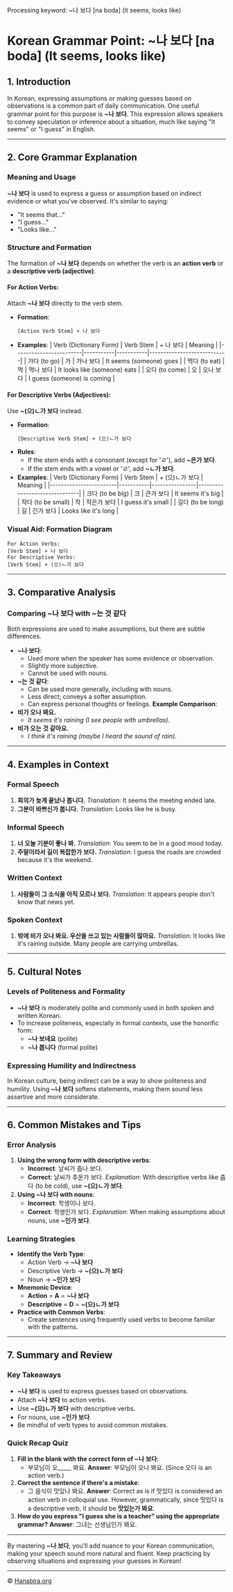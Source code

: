 Processing keyword: ~나 보다 [na boda] (It seems, looks like)
# Korean Grammar Point: ~나 보다 [na boda] (It seems, looks like)

## 1. Introduction
In Korean, expressing assumptions or making guesses based on observations is a common part of daily communication. One useful grammar point for this purpose is **~나 보다**. This expression allows speakers to convey speculation or inference about a situation, much like saying "It seems" or "I guess" in English.

---
## 2. Core Grammar Explanation
### Meaning and Usage
**~나 보다** is used to express a guess or assumption based on indirect evidence or what you've observed. It's similar to saying:
- "It seems that..."
- "I guess..."
- "Looks like..."
### Structure and Formation
The formation of **~나 보다** depends on whether the verb is an **action verb** or a **descriptive verb (adjective)**.
#### For Action Verbs:
Attach **~나 보다** directly to the verb stem.
- **Formation**:
  ```
  [Action Verb Stem] + 나 보다
  ```
- **Examples**:
  | Verb (Dictionary Form) | Verb Stem | + 나 보다 | Meaning                    |
  |------------------------|-----------|-----------|----------------------------|
  | 가다 (to go)           | 가        | 가나 보다 | It seems (someone) goes    |
  | 먹다 (to eat)          | 먹        | 먹나 보다 | It looks like (someone) eats |
  | 오다 (to come)         | 오        | 오나 보다 | I guess (someone) is coming |
#### For Descriptive Verbs (Adjectives):
Use **~(으)ㄴ가 보다** instead.
- **Formation**:
  ```
  [Descriptive Verb Stem] + (으)ㄴ가 보다
  ```
- **Rules**:
  - If the stem ends with a consonant (except for 'ㄹ'), add **~은가 보다**.
  - If the stem ends with a vowel or 'ㄹ', add **~ㄴ가 보다**.
- **Examples**:
  | Verb (Dictionary Form) | Verb Stem | + (으)ㄴ가 보다 | Meaning                       |
  |------------------------|-----------|----------------|-------------------------------|
  | 크다 (to be big)       | 크        | 큰가 보다      | It seems it's big             |
  | 작다 (to be small)     | 작        | 작은가 보다    | I guess it's small            |
  | 길다 (to be long)      | 길        | 긴가 보다      | Looks like it's long          |
### Visual Aid: Formation Diagram
```plaintext
For Action Verbs:
[Verb Stem] + 나 보다
For Descriptive Verbs:
[Verb Stem] + (으)ㄴ가 보다
```
---
## 3. Comparative Analysis
### Comparing **~나 보다** with **~는 것 같다**
Both expressions are used to make assumptions, but there are subtle differences.
- **~나 보다**:
  - Used more when the speaker has some evidence or observation.
  - Slightly more subjective.
  - Cannot be used with nouns.
- **~는 것 같다**:
  - Can be used more generally, including with nouns.
  - Less direct; conveys a softer assumption.
  - Can express personal thoughts or feelings.
**Example Comparison**:
- **비가 오나 봐요.**
  - *It seems it's raining (I see people with umbrellas).*
- **비가 오는 것 같아요.**
  - *I think it's raining (maybe I heard the sound of rain).*
---
## 4. Examples in Context
### Formal Speech
1. **회의가 늦게 끝났나 봅니다.**
   *Translation*: It seems the meeting ended late.
2. **그분이 바쁘신가 봅니다.**
   *Translation*: Looks like he is busy.
### Informal Speech
1. **너 오늘 기분이 좋나 봐.**
   *Translation*: You seem to be in a good mood today.
2. **주말이라서 길이 복잡한가 보다.**
   *Translation*: I guess the roads are crowded because it's the weekend.
### Written Context
1. **사람들이 그 소식을 아직 모르나 보다.**
   *Translation*: It appears people don't know that news yet.
### Spoken Context
1. **밖에 비가 오나 봐요. 우산을 쓰고 있는 사람들이 많아요.**
   *Translation*: It looks like it's raining outside. Many people are carrying umbrellas.
---
## 5. Cultural Notes
### Levels of Politeness and Formality
- **~나 보다** is moderately polite and commonly used in both spoken and written Korean.
- To increase politeness, especially in formal contexts, use the honorific form:
  - **~나 보네요** (polite)
  - **~나 봅니다** (formal polite)
### Expressing Humility and Indirectness
In Korean culture, being indirect can be a way to show politeness and humility. Using **~나 보다** softens statements, making them sound less assertive and more considerate.

---
## 6. Common Mistakes and Tips
### Error Analysis
1. **Using the wrong form with descriptive verbs**:
   - **Incorrect**: 날씨가 춥나 보다.
   - **Correct**: 날씨가 추운가 보다.
   *Explanation*: With descriptive verbs like 춥다 (to be cold), use **~(으)ㄴ가 보다**.
2. **Using ~나 보다 with nouns**:
   - **Incorrect**: 학생이나 보다.
   - **Correct**: 학생인가 보다.
   *Explanation*: When making assumptions about nouns, use **~인가 보다**.
### Learning Strategies
- **Identify the Verb Type**:
  - Action Verb → **~나 보다**
  - Descriptive Verb → **~(으)ㄴ가 보다**
  - Noun → **~인가 보다**
- **Mnemonic Device**:
  - **Action** = **A** = **~나 보다**
  - **Descriptive** = **D** = **~(으)ㄴ가 보다**
- **Practice with Common Verbs**:
  - Create sentences using frequently used verbs to become familiar with the patterns.
---
## 7. Summary and Review
### Key Takeaways
- **~나 보다** is used to express guesses based on observations.
- Attach **~나 보다** to action verbs.
- Use **~(으)ㄴ가 보다** with descriptive verbs.
- For nouns, use **~인가 보다**.
- Be mindful of verb types to avoid common mistakes.
### Quick Recap Quiz
1. **Fill in the blank with the correct form of ~나 보다**:
   - 부모님이 오_____ 봐요.
     **Answer**: 부모님이 오나 봐요. (Since 오다 is an action verb.)
2. **Correct the sentence if there's a mistake**:
   - 그 음식이 맛있나 봐요.
     **Answer**: Correct as is if 맛있다 is considered an action verb in colloquial use. However, grammatically, since 맛있다 is a descriptive verb, it should be **맛있는가 봐요**.
3. **How do you express "I guess she is a teacher" using the appropriate grammar?**
   **Answer**: 그녀는 선생님인가 봐요.
---
By mastering **~나 보다**, you'll add nuance to your Korean communication, making your speech sound more natural and fluent. Keep practicing by observing situations and expressing your guesses in Korean!

---
© [Hanabira.org](https://hanabira.org)

